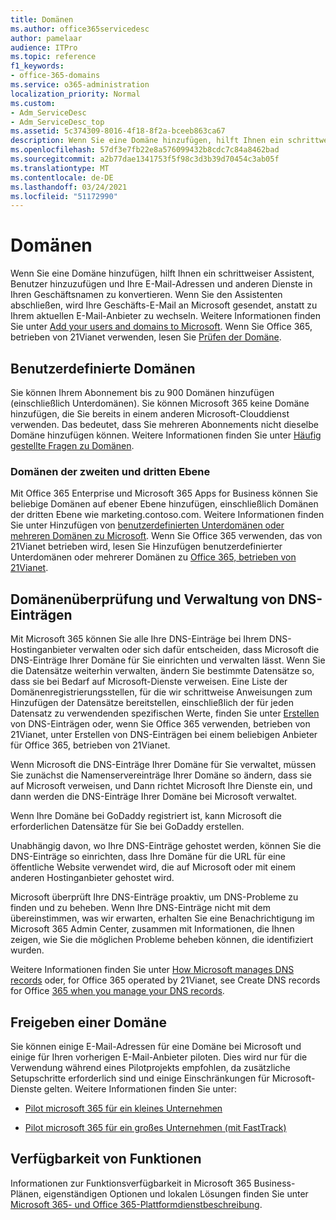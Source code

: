 ```yaml
---
title: Domänen
ms.author: office365servicedesc
author: pamelaar
audience: ITPro
ms.topic: reference
f1_keywords:
- office-365-domains
ms.service: o365-administration
localization_priority: Normal
ms.custom:
- Adm_ServiceDesc
- Adm_ServiceDesc_top
ms.assetid: 5c374309-8016-4f18-8f2a-bceeb863ca67
description: Wenn Sie eine Domäne hinzufügen, hilft Ihnen ein schrittweiser Assistent, Benutzer hinzuzufügen und Ihre E-Mail-Adressen und anderen Dienste in Ihren Geschäftsnamen zu konvertieren. Wenn Sie den Assistenten abschließen, wird Ihre Geschäfts-E-Mail an Microsoft gesendet, anstatt zu Ihrem aktuellen E-Mail-Anbieter zu wechseln. Weitere Informationen finden Sie unter Add your users and domains to Microsoft. Wenn Sie Office 365, betrieben von 21Vianet verwenden, lesen Sie Prüfen der Domäne.
ms.openlocfilehash: 57df3e7fb22e8a576099432b8cdc7c84a8462bad
ms.sourcegitcommit: a2b77dae1341753f5f98c3d3b39d70454c3ab05f
ms.translationtype: MT
ms.contentlocale: de-DE
ms.lasthandoff: 03/24/2021
ms.locfileid: "51172990"
---
```

# <a name="domains"></a>Domänen

Wenn Sie eine Domäne hinzufügen, hilft Ihnen ein schrittweiser Assistent, Benutzer hinzuzufügen und Ihre E-Mail-Adressen und anderen Dienste in Ihren Geschäftsnamen zu konvertieren. Wenn Sie den Assistenten abschließen, wird Ihre Geschäfts-E-Mail an Microsoft gesendet, anstatt zu Ihrem aktuellen E-Mail-Anbieter zu wechseln. Weitere Informationen finden Sie unter [Add your users and domains to Microsoft](https://support.office.com/article/6383f56d-3d09-4dcb-9b41-b5f5a5efd611). Wenn Sie Office 365, betrieben von 21Vianet verwenden, lesen Sie [Prüfen der Domäne](/office365/admin/setup/add-domain).
  
## <a name="custom-domains"></a>Benutzerdefinierte Domänen

Sie können Ihrem Abonnement bis zu 900 Domänen hinzufügen (einschließlich Unterdomänen). Sie können Microsoft 365 keine Domäne hinzufügen, die Sie bereits in einem anderen Microsoft-Clouddienst verwenden. Das bedeutet, dass Sie mehreren Abonnements nicht dieselbe Domäne hinzufügen können. Weitere Informationen finden Sie unter [Häufig gestellte Fragen zu Domänen](https://support.office.com/article/Domains-FAQ-1272bad0-4bd4-4796-8005-67d6fb3afc5a).
  
### <a name="second-and-third-level-domains"></a>Domänen der zweiten und dritten Ebene

Mit Office 365 Enterprise und Microsoft 365 Apps for Business können Sie beliebige Domänen auf ebener Ebene hinzufügen, einschließlich Domänen der dritten Ebene wie marketing.contoso.com. Weitere Informationen finden Sie unter Hinzufügen von [benutzerdefinierten Unterdomänen oder mehreren Domänen zu Microsoft](/office365/admin/setup/domains-faq). Wenn Sie Office 365 verwenden, das von 21Vianet betrieben wird, lesen Sie Hinzufügen benutzerdefinierter Unterdomänen oder mehrerer Domänen zu [Office 365, betrieben von 21Vianet](/office365/admin/setup/domains-faq).
  
## <a name="domain-verification-and-managing-dns-records"></a>Domänenüberprüfung und Verwaltung von DNS-Einträgen

Mit Microsoft 365 können Sie alle Ihre DNS-Einträge bei Ihrem DNS-Hostinganbieter verwalten oder sich dafür entscheiden, dass Microsoft die DNS-Einträge Ihrer Domäne für Sie einrichten und verwalten lässt. Wenn Sie die Datensätze weiterhin verwalten, ändern Sie bestimmte Datensätze so, dass sie bei Bedarf auf Microsoft-Dienste verweisen. Eine Liste der Domänenregistrierungsstellen, für die wir schrittweise Anweisungen zum Hinzufügen der Datensätze bereitstellen, einschließlich der für jeden Datensatz zu verwendenden spezifischen Werte, finden Sie unter [Erstellen](/office365/admin/get-help-with-domains/create-dns-records-at-any-dns-hosting-provider) von DNS-Einträgen oder, wenn Sie Office 365 verwenden, betrieben von 21Vianet, unter Erstellen von DNS-Einträgen bei einem beliebigen Anbieter für Office 365, betrieben von 21Vianet. 
  
Wenn Microsoft die DNS-Einträge Ihrer Domäne für Sie verwaltet, müssen Sie zunächst die Namenservereinträge Ihrer Domäne so ändern, dass sie auf Microsoft verweisen, und Dann richtet Microsoft Ihre Dienste ein, und dann werden die DNS-Einträge Ihrer Domäne bei Microsoft verwaltet.
  
Wenn Ihre Domäne bei GoDaddy registriert ist, kann Microsoft die erforderlichen Datensätze für Sie bei GoDaddy erstellen. 
  
Unabhängig davon, wo Ihre DNS-Einträge gehostet werden, können Sie die DNS-Einträge so einrichten, dass Ihre Domäne für die URL für eine öffentliche Website verwendet wird, die auf Microsoft oder mit einem anderen Hostinganbieter gehostet wird. 
  
Microsoft überprüft Ihre DNS-Einträge proaktiv, um DNS-Probleme zu finden und zu beheben. Wenn Ihre DNS-Einträge nicht mit dem übereinstimmen, was wir erwarten, erhalten Sie eine Benachrichtigung im Microsoft 365 Admin Center, zusammen mit Informationen, die Ihnen zeigen, wie Sie die möglichen Probleme beheben können, die identifiziert wurden.
  
Weitere Informationen finden Sie unter [How Microsoft manages DNS records](/office365/admin/setup/domains-faq) oder, for Office 365 operated by 21Vianet, see Create DNS records for Office [365 when you manage your DNS records](/office365/admin/services-in-china/create-dns-records-when-you-manage-your-dns-records).
  
## <a name="sharing-a-domain"></a>Freigeben einer Domäne

Sie können einige E-Mail-Adressen für eine Domäne bei Microsoft und einige für Ihren vorherigen E-Mail-Anbieter piloten. Dies wird nur für die Verwendung während eines Pilotprojekts empfohlen, da zusätzliche Setupschritte erforderlich sind und einige Einschränkungen für Microsoft-Dienste gelten. Weitere Informationen finden Sie unter:
  
- [Pilot microsoft 365 für ein kleines Unternehmen](https://support.office.com/article/39cee536-6a03-40cf-b9c1-f301bb6001d7)
    
- [Pilot microsoft 365 für ein großes Unternehmen (mit FastTrack)](https://fasttrack.office.com/onboard)
    
## <a name="feature-availability"></a>Verfügbarkeit von Funktionen

Informationen zur Funktionsverfügbarkeit in Microsoft 365 Business-Plänen, eigenständigen Optionen und lokalen Lösungen finden Sie unter [Microsoft 365- und Office 365-Plattformdienstbeschreibung](office-365-platform-service-description.md).
